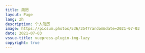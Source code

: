 ```yaml
---
title: 简历
layout: Page
lang: zh
description: 个人简历
image: https://picsum.photos/536/354?random&date=2021-07-03
date: 2021-07-03
vssue-title: vuepress-plugin-img-lazy
copyright: true
---
```

